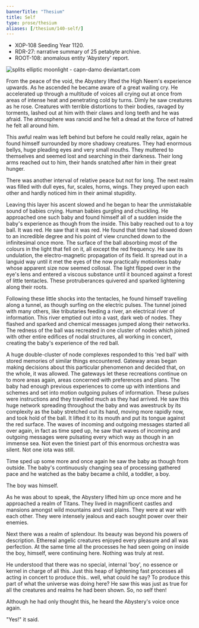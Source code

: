 ```yaml
---
bannerTitle: "Thesium" 
title: Self
type: prose/thesium
aliases: [/thesium/140-self/]
---
```


<div class="data">

- XOP-108 Seeding Year 1120.
- RDR-27: narrative summary of 25 petabyte archive.  
- ROOT-108: anomalous entity 'Abystery' report.

</div>

![splits elliptic moonlight - capn-damo deviantart.com](/images/thesium/splits-elliptic-moonlight.jpg)

From the peace of the void, the Abystery lifted the High Neem's experience
upwards. As he ascended he became aware of a great wailing cry. He accelerated
up through a multitude of voices all crying out at once from areas of intense
heat and penetrating cold by turns. Dimly he saw creatures as he rose.
Creatures with terrible distortions to their bodies, ravaged by torments,
lashed out at him with their claws and long teeth and he was afraid. The
atmosphere was rancid and he felt a dread at the force of hatred he felt all
around him.

This awful realm was left behind but before he could really relax, again he
found himself surrounded by more shadowy creatures. They had enormous bellys,
huge pleading eyes and very small mouths. They muttered to themselves and
seemed lost and searching in their darkness. Their long arms reached out to
him, their hands snatched after him in their great hunger.

There was another interval of relative peace but not for long. The next realm
was filled with dull eyes, fur, scales, horns, wings. They preyed upon each
other and hardly noticed him in their animal stupidity.

Leaving this layer his ascent slowed and he began to hear the unmistakable
sound of babies crying. Human babies gurgling and chuckling. He approached one
such baby and found himself all of a sudden inside the baby's experience as
though from the inside. This baby reached out to a toy ball. It was red. He saw
that it was red. He found that time had slowed down to an incredible degree and
his point of view crunched down to the infinitesimal once more. The surface of
the ball absorbing most of the colours in the light that fell on it, all except
the red frequency. He saw its undulation, the electro-magnetic propagation of
its field. It spread out in a languid way until it met the eyes of the now
practically motionless baby whose apparent size now seemed collosal. The light
flipped over in the eye's lens and entered a viscous substance until it bounced
against a forest of little tentacles. These protruberances quivered and sparked
lightening along their roots. 

Following these little shocks into the tentacles, he found himself travelling
along a tunnel, as though surfing on the electric pulses. The tunnel joined
with many others, like tributaries feeding a river, an electrical river of
information. This river emptied out into a vast, dark web of nodes. They
flashed and sparked and chemical messages jumped along their networks. The
redness of the ball was recreated in one cluster of nodes which joined with
other entire edifices of nodal structures, all working in concert, creating the
baby's experience of the red ball.

A huge double-cluster of node complexes responded to this 'red ball' with
stored memories of similar things encountered. Gateway areas began making
decisions about this particular phenomenon and decided that, on the whole, it
was allowed. The gateways let these recreations continue on to more areas
again, areas concerned with preferences and plans. The baby had enough previous
experiences to come up with intentions and schemes and set into motion outgoing
pulses of information. These pulses were instructions and they travelled much
as they had arrived. He saw this huge network spreading throughout the baby and
was awestruck by its complexity as the baby stretched out its hand, moving more
rapidly now, and took hold of the ball. It lifted it to its mouth and put its
tongue against the red surface. The waves of incoming and outgoing messages
started all over again, in fact as time sped up, he saw that waves of incoming
and outgoing messages were pulsating every which way as though in an immense
sea. Not even the tiniest part of this enormous orchestra was silent. Not one
iota was still.

Time sped up some more and once again he saw the baby as though from outside.
The baby's continuously changing sea of processing gathered pace and he watched
as the baby became a child, a toddler, a boy.

The boy was himself.

As he was about to speak, the Abystery lifted him up once more and he
approached a realm of Titans. They lived in magnificent castles and mansions
amongst wild mountains and vast plains. They were at war with each other. They
were intensely jealous and each sought power over their enemies.

Next there was a realm of splendour. Its beauty was beyond his powers of
description. Ethereal angelic creatures enjoyed every pleasure and all was
perfection. At the same time all the processes he had seen going on inside the
boy, himself, were continuing here. Nothing was truly at rest.

He understood that there was no special, internal 'boy', no essence or kernel
in charge of all this. Just this heap of lightening fast processes all
acting in concert to produce this.. well, what could he say? To produce this
part of what the universe was doing here? He saw this was just as true for
all the creatures and realms he had been shown. So, no self then!

Although he had only thought this, he heard the Abystery's voice once again.

"Yes!" it said.
